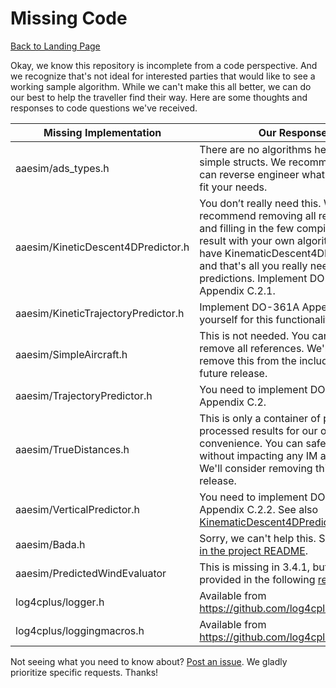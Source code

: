 # Missing Code

[Back to Landing Page](/README.md)

Okay, we know this repository is incomplete from a code perspective. And we recognize that's not ideal for interested parties that would like to see a working sample algorithm. While we can't make this all better, we can do our best to help the traveller find their way. Here are some thoughts and responses to code questions we've received.

| Missing Implementation | Our Response | 
| --- | --- |
| aaesim/ads_types.h | There are no algorithms here -- just simple structs. We recommend that you can reverse engineer what's missing to fit your needs. |
| aaesim/KineticDescent4DPredictor.h | You don’t really need this. We recommend removing all references and filling in the few compile gaps that result with your own algorithms. You do have KinematicDescent4DPredictor and that's all you really need for predictions. Implement DO-361A Appendix C.2.1. |
| aaesim/KineticTrajectoryPredictor.h | Implement DO-361A Appendix C.2.1 yourself for this functionality. |
| aaesim/SimpleAircraft.h | This is not needed. You can safely remove all references. We'll attempt to remove this from the includes in a future release. |
| aaesim/TrajectoryPredictor.h | You need to implement DO-361A Appendix C.2. |
| aaesim/TrueDistances.h | This is only a container of post-processed results for our own convenience. You can safely remove it without impacting any IM algorithm. We'll consider removing this in a future release. |
| aaesim/VerticalPredictor.h | You need to implement DO-361A Appendix C.2.2. See also [KinematicDescent4DPredictor](https://github.com/mitre/im_sample_algorithm/blob/master/IntervalManagement/KinematicDescent4DPredictor.cpp). |
| aaesim/Bada.h | Sorry, we can't help this. See our [note in the project README](./README.md). |
| aaesim/PredictedWindEvaluator | This is missing in 3.4.1, but will be provided in the following [release](https://github.com/mitre/im_sample_algorithm/tags). |
| log4cplus/logger.h | Available from https://github.com/log4cplus/log4cplus |
| log4cplus/loggingmacros.h | Available from https://github.com/log4cplus/log4cplus |

Not seeing what you need to know about? [Post an issue](https://github.com/mitre/im_sample_algorithm/issues). We gladly prioritize specific requests. Thanks!
